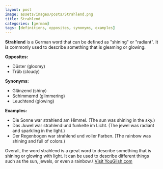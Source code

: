 ```yaml
---
layout: post
image: assets/images/posts/Strahlend.png
title: Strahlend
categories: [german]
tags: [definitions, opposites, synonyms, examples]
---
```


**Strahlend** is a German word that can be defined as "shining" or "radiant". It is commonly used to describe something that is gleaming or glowing.

**Opposites:** 
- Düster (gloomy)
- Trüb (cloudy)

**Synonyms:**
- Glänzend (shiny)
- Schimmernd (glimmering)
- Leuchtend (glowing)

**Examples:**
- Die Sonne war strahlend am Himmel. (The sun was shining in the sky.)
- Das Juwel war strahlend und funkelte im Licht. (The jewel was radiant and sparkling in the light.)
- Der Regenbogen war strahlend und voller Farben. (The rainbow was shining and full of colors.)

Overall, the word strahlend is a great word to describe something that is shining or glowing with light. It can be used to describe different things such as the sun, jewels, or even a rainbow.\ <a id="yg-widget-0" class="youglish-widget" data-query="Strahlend" data-lang="german" data-components="8412" data-auto-start="0" data-bkg-color="theme_light" data-title="How%20to%20pronounce%20Strahlend%20in%20German"  rel="nofollow" href="https://youglish.com">Visit YouGlish.com</a><script async src="https://youglish.com/public/emb/widget.js" charset="utf-8"></script>